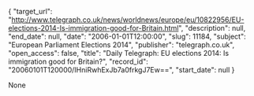 {
  "target_url": "http://www.telegraph.co.uk/news/worldnews/europe/eu/10822956/EU-elections-2014-Is-immigration-good-for-Britain.html", 
  "description": null, 
  "end_date": null, 
  "date": "2006-01-01T12:00:00", 
  "slug": 11184, 
  "subject": "European Parliament Elections 2014", 
  "publisher": "telegraph.co.uk", 
  "open_access": false, 
  "title": "Daily Telegraph: EU elections 2014: Is immigration good for Britain?", 
  "record_id": "20060101T120000/IHniRwhExJb7a0frkgJ7Ew==", 
  "start_date": null
}

None